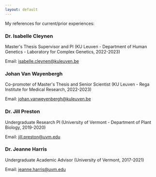 ```yaml
---
layout: default
---
```


My references for current/prior experiences:



### Dr. Isabelle Cleynen 

Master's Thesis Supervisor and PI (KU Leuven - Department of Human Genetics - Laboratory for Complex Genetics, 2022-2023)

Email: [isabelle.cleynen@kuleuven.be](mailto:isabelle.cleynen@kuleuven.be)

### Johan Van Wayenbergh

Co-promoter of Master's Thesis and Senior Scientist (KU Leuven - Rega Institute for Medical Research, 2022-2023)

Email: [johan.vanweyenbergh@kuleuven.be](mailto:johan.vanweyenbergh@kuleuven.be)


### Dr. Jill Preston

Undergraduate Research PI (University of Vermont - Department of Plant Biology, 2019-2020)


Email: [jill.preston@uvm.edu](mailto:jill.preston@uvm.edu)

### Dr. Jeanne Harris

Undergraduate Academic Advisor (University of Vermont, 2017-2021)

Email: [jeanne.harris@uvm.edu](mailto:jeanne.harris@uvm.edu)


